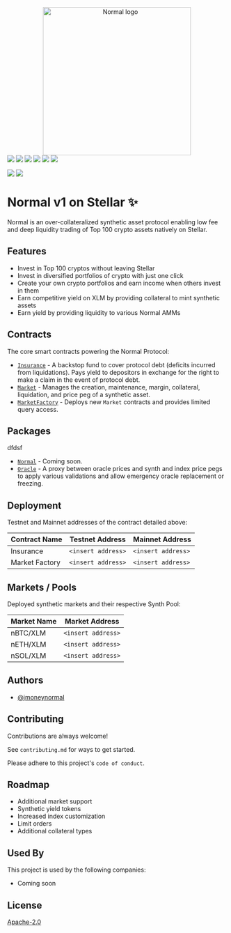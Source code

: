 <div align="center">
  <a href="https://www.normalfinance.io/protocol">
    <img src="https://cdn.prod.website-files.com/6595b2282ea917577755d3a5/6595bb9290625dfff5df3f7e_Logo%20-%20Color.svg" alt="Normal logo" width="340"/>
  </a>
</div>

<div>
  <a href="https://discord.gg/hayb9pafjZ"><img src="https://img.shields.io/discord/928701482319101952"/></a>
  <a  href="https://github.com/normalfinance/normal-v1-stellar/releases"><img src="https://img.shields.io/github/release-pre/normalfinance/normal-v1-stellar.svg"/></a>
  <a  href="https://github.com/normalfinance/normal-v1-stellar/pulse"><img src="https://img.shields.io/github/contributors/normalfinance/normal-v1-stellar.svg"/></a>
  <a href="https://opensource.org/license/apache-2-0"><img src="https://img.shields.io/github/license/normalfinance/normal-v1-stellar"/></a>
  <a href="https://github.com/normalfinance/normal-v1-stellar/pulse"><img src="https://img.shields.io/github/last-commit/normalfinance/normal-v1-stellar.svg"/></a>
  <a href="https://github.com/normalfinance/normal-v1-stellar/pulls"><img src="https://img.shields.io/github/issues-pr/normalfinance/normal-v1-stellar.svg"/></a>
 
  <a href="https://github.com/normalfinance/normal-v1-stellar/issues"><img src="https://img.shields.io/github/issues/normalfinance/normal-v1-stellar.svg"/></a>
  <a href="https://github.com/normalfinance/normal-v1-stellar/issues"><img src="https://img.shields.io/github/issues-closed/normalfinance/normal-v1-stellar.svg"/></a>
</div>

# Normal v1 on Stellar ✨

Normal is an over-collateralized synthetic asset protocol enabling low fee and deep liquidity trading of Top 100 crypto assets natively on Stellar.

## Features

- Invest in Top 100 cryptos without leaving Stellar
- Invest in diversified portfolios of crypto with just one click
- Create your own crypto portfolios and earn income when others invest in them
- Earn competitive yield on XLM by providing collateral to mint synthetic assets
- Earn yield by providing liquidity to various Normal AMMs

## Contracts

The core smart contracts powering the Normal Protocol:

- [`Insurance`](https://github.com/normalfinance/normal-v1-stellar/tree/master/contracts/insurance) - A backstop fund to cover protocol debt (deficits incurred from liquidations). Pays yield to depositors in exchange for the right to make a claim in the event of protocol debt.
- [`Market`](https://github.com/normalfinance/normal-v1-stellar/tree/master/contracts/market) - Manages the creation, maintenance, margin, collateral, liquidation, and price peg of a synthetic asset.
- [`MarketFactory`](https://github.com/normalfinance/normal-v1-stellar/tree/master/contracts/market_factory) - Deploys new `Market` contracts and provides limited query access.

## Packages

dfdsf

- [`Normal`](https://github.com/normalfinance/normal-v1-stellar/tree/master/packages/normal) - Coming soon.
- [`Oracle`](https://github.com/normalfinance/normal-v1-stellar/tree/master/packages/oracle) - A proxy between oracle prices and synth and index price pegs to apply various validations and allow emergency oracle replacement or freezing.

## Deployment

Testnet and Mainnet addresses of the contract detailed above:

| Contract Name  | Testnet Address    | Mainnet Address    |
| -------------- | ------------------ | ------------------ |
| Insurance      | `<insert address>` | `<insert address>` |
| Market Factory | `<insert address>` | `<insert address>` |

## Markets / Pools

Deployed synthetic markets and their respective Synth Pool:

| Market Name | Market Address     |
| ----------- | ------------------ |
| nBTC/XLM    | `<insert address>` |
| nETH/XLM    | `<insert address>` |
| nSOL/XLM    | `<insert address>` |

## Authors

- [@jmoneynormal](https://www.github.com/jmoneynormal)

## Contributing

Contributions are always welcome!

See `contributing.md` for ways to get started.

Please adhere to this project's `code of conduct`.

## Roadmap

- Additional market support
- Synthetic yield tokens
- Increased index customization
- Limit orders
- Additional collateral types

## Used By

This project is used by the following companies:

- Coming soon

## License

[Apache-2.0](https://choosealicense.com/licenses/apache-2.0/)
